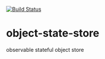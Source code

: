 [![Build Status](https://travis-ci.org/soenkekluth/object-state-store.svg?branch=master)](https://travis-ci.org/soenkekluth/object-state-store)

# object-state-store
observable stateful object store

